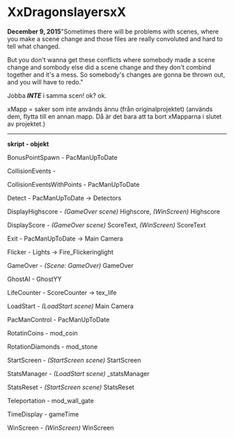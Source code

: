 # XxDragonslayersxX
<b>December 9, 2015</b>"Sometimes there will be problems with scenes, where you make a scene change and those files are really convoluted and hard to tell what changed.

But you don't wanna get these conflicts where somebody made a scene change and sombody else did a scene change and they don't combind together and it's a mess. So somebody's changes are gonna be thrown out, and you will have to redo."

Jobba <b><i>INTE</i></b> i samma scen! ok? ok.

xMapp = saker som inte används ännu (från originalprojektet) (används dem, flytta till en annan mapp. Då är det bara att ta bort xMapparna i slutet av projektet.)

----------------

<b>skript - objekt</b>

BonusPointSpawn - PacManUpToDate

CollisionEvents -

CollisionEventsWithPoints - PacManUpToDate

Detect - PacManUpToDate -> Detectors

DisplayHighscore - <i>(GameOver scene)</i> Highscore, <i>(WinScreen)</i> Highscore

DisplayScore - <i>(GameOver scene)</i> ScoreText, <i>(WinScreen)</i> ScoreText

Exit - PacManUpToDate -> Main Camera

Flicker - Lights -> Fire_Flickeringlight

GameOver - <i>(Scene: GameOver)</i> GameOver

GhostAI - GhostYY

LifeCounter - ScoreCounter -> tex_life

LoadStart - <i>(LoadStart scene)</i> Main Camera

PacManControl - PacManUpToDate

RotatinCoins - mod_coin

RotationDiamonds - mod_stone

StartScreen - <i>(StartScreen scene)</i> StartScreen

StatsManager - <i>(LoadStart scene)</i> _statsManager

StatsReset - <i>(StartScreen scene)</i> StatsReset

Teleportation - mod_wall_gate

TimeDisplay - gameTime

WinScreen - <i>(WinScreen)</i> WinScreen

